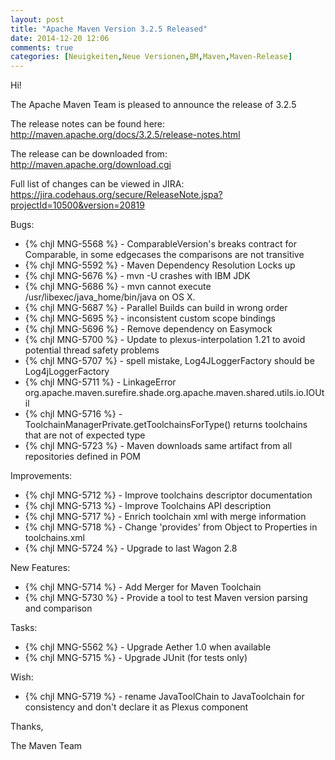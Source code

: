 ```yaml
---
layout: post
title: "Apache Maven Version 3.2.5 Released"
date: 2014-12-20 12:06
comments: true
categories: [Neuigkeiten,Neue Versionen,BM,Maven,Maven-Release]
---
```

Hi!

The Apache Maven Team is pleased to announce the release of 3.2.5

The release notes can be found here:
http://maven.apache.org/docs/3.2.5/release-notes.html

The release can be downloaded from:
http://maven.apache.org/download.cgi

Full list of changes can be viewed in JIRA:
https://jira.codehaus.org/secure/ReleaseNote.jspa?projectId=10500&version=20819

Bugs:

 * {% chjl MNG-5568 %} - ComparableVersion's breaks contract for Comparable, in some edgecases the comparisons are not transitive
 * {% chjl MNG-5592 %} - Maven Dependency Resolution Locks up
 * {% chjl MNG-5676 %} - mvn -U crashes with IBM JDK
 * {% chjl MNG-5686 %} - mvn cannot execute /usr/libexec/java_home/bin/java on OS X.
 * {% chjl MNG-5687 %} - Parallel Builds can build in wrong order
 * {% chjl MNG-5695 %} - inconsistent custom scope bindings
 * {% chjl MNG-5696 %} - Remove dependency on Easymock
 * {% chjl MNG-5700 %} - Update to plexus-interpolation 1.21 to avoid potential thread safety problems
 * {% chjl MNG-5707 %} - spell mistake, Log4JLoggerFactory should be Log4jLoggerFactory
 * {% chjl MNG-5711 %} - LinkageError org.apache.maven.surefire.shade.org.apache.maven.shared.utils.io.IOUtil
 * {% chjl MNG-5716 %} - ToolchainManagerPrivate.getToolchainsForType() returns toolchains that are not of expected type
 * {% chjl MNG-5723 %} - Maven downloads same artifact from all repositories defined in POM

Improvements:

 * {% chjl MNG-5712 %} - Improve toolchains descriptor documentation
 * {% chjl MNG-5713 %} - Improve Toolchains API description
 * {% chjl MNG-5717 %} - Enrich toolchain xml with merge information
 * {% chjl MNG-5718 %} - Change 'provides' from Object to Properties in toolchains.xml
 * {% chjl MNG-5724 %} - Upgrade to last Wagon 2.8

New Features:

 * {% chjl MNG-5714 %} - Add Merger for Maven Toolchain
 * {% chjl MNG-5730 %} - Provide a tool to test Maven version parsing and comparison

Tasks:

 * {% chjl MNG-5562 %} - Upgrade Aether 1.0 when available
 * {% chjl MNG-5715 %} - Upgrade JUnit (for tests only)

Wish:

 * {% chjl MNG-5719 %} - rename JavaToolChain to JavaToolchain for consistency and don't declare it as Plexus component

Thanks,

The Maven Team

